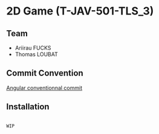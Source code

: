 # 2D Game (T-JAV-501-TLS_3)

## Team
- Ariirau FUCKS
- Thomas LOUBAT

## Commit Convention  

[Angular conventionnal commit](https://github.com/angular/angular/blob/68a6a07/CONTRIBUTING.md#commit)

## Installation

```bash

WIP

```